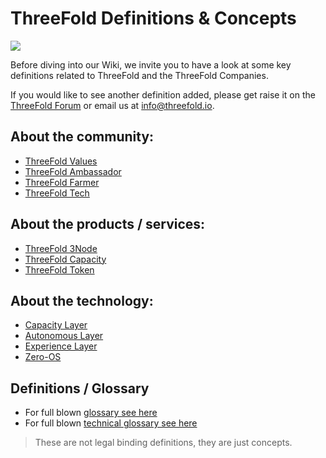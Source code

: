 # ThreeFold Definitions & Concepts

![](img/definitionsv2.jpg)

Before diving into our Wiki, we invite you to have a look at some key definitions related to ThreeFold and the ThreeFold Companies.

If you would like to see another definition added, please get raise it on the [ThreeFold Forum](https://forum.threefold.io/) or email us at info@threefold.io.

## About the community:

- [ThreeFold Values](threefold_values)
- [ThreeFold Ambassador](threefold_ambassador)
- [ThreeFold Farmer](threefold_farmer)
- [ThreeFold Tech](threefold_tech)

## About the products / services:

- [ThreeFold 3Node](3node)
- [ThreeFold Capacity](ic_internet_capacity)
- [ThreeFold Token](threefold_token)

## About the technology:

- [Capacity Layer](capacity_layer)
- [Autonomous Layer](autonomous_layer)
- [Experience Layer](experience_layer)
- [Zero-OS](zos)

## Definitions / Glossary

- For full blown [glossary see here](defs)
- For full blown [technical glossary see here](defs_tech)


> These are not legal binding definitions, they are just concepts.